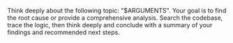 Think deeply about the following topic: "$ARGUMENTS".
Your goal is to find the root cause or provide a comprehensive analysis. Search the codebase, trace the logic, then think deeply and conclude with a summary of your findings and recommended next steps.